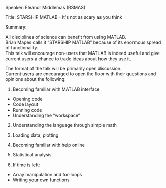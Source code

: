 Speaker: Eleanor Middlemas (RSMAS)

Title: STARSHIP MATLAB - It's not as scary as you think

Summary:

All disciplines of science can benefit from using MATLAB.  
Brian Mapes calls it “STARSHIP MATLAB” because of its enormous spread of functionality.  
This talk will encourage non-users that MATLAB is indeed useful 
and give current users a chance to trade ideas about how they use it.  

The format of the talk will be primarily open discussion.  
Current users are encouraged to open the floor with their 
questions and opinions about the following:

1. Becoming familiar with MATLAB interface
  * Opening code
  * Code layout
  * Running code
  * Understanding the “workspace”

2. Understanding the language through simple math

3. Loading data, plotting 

4. Becoming familiar with help online

5. Statistical analysis

6. If time is left:
  * Array manipulation and for-loops
  * Writing your own functions
